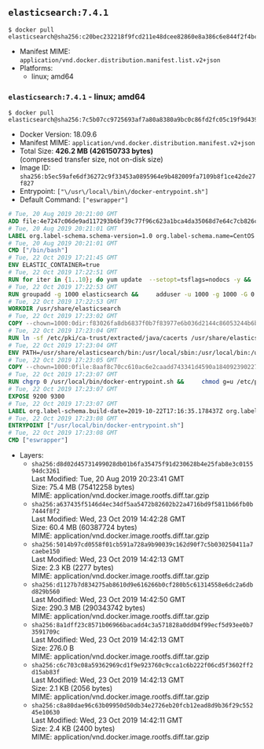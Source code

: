 ## `elasticsearch:7.4.1`

```console
$ docker pull elasticsearch@sha256:c20bec232218f9fcd211e48dcee82860e8a386c6e844f2f4bcfd0e01ba67aaba
```

-	Manifest MIME: `application/vnd.docker.distribution.manifest.list.v2+json`
-	Platforms:
	-	linux; amd64

### `elasticsearch:7.4.1` - linux; amd64

```console
$ docker pull elasticsearch@sha256:7c5b07cc9725693af7a80a8380a9bc0c86fd2fc05c19f9d43975c6887716fe1a
```

-	Docker Version: 18.09.6
-	Manifest MIME: `application/vnd.docker.distribution.manifest.v2+json`
-	Total Size: **426.2 MB (426150733 bytes)**  
	(compressed transfer size, not on-disk size)
-	Image ID: `sha256:b5ec59afe6df36272c9f33453a0895964e9b482009fa7109b8f1ce42de27f827`
-	Entrypoint: `["\/usr\/local\/bin\/docker-entrypoint.sh"]`
-	Default Command: `["eswrapper"]`

```dockerfile
# Tue, 20 Aug 2019 20:21:00 GMT
ADD file:4e7247c06de9ad117293b6bf39c77f96c623a1bca4da35068d7e64c7cb826c08 in / 
# Tue, 20 Aug 2019 20:21:01 GMT
LABEL org.label-schema.schema-version=1.0 org.label-schema.name=CentOS Base Image org.label-schema.vendor=CentOS org.label-schema.license=GPLv2 org.label-schema.build-date=20190801
# Tue, 20 Aug 2019 20:21:01 GMT
CMD ["/bin/bash"]
# Tue, 22 Oct 2019 17:21:45 GMT
ENV ELASTIC_CONTAINER=true
# Tue, 22 Oct 2019 17:22:51 GMT
RUN for iter in {1..10}; do yum update  --setopt=tsflags=nodocs -y &&     yum install -y  --setopt=tsflags=nodocs nc &&     yum clean all && exit_code=0 && break || exit_code=$? && echo "yum error: retry $iter in 10s" && sleep 10; done;     (exit $exit_code)
# Tue, 22 Oct 2019 17:22:53 GMT
RUN groupadd -g 1000 elasticsearch &&     adduser -u 1000 -g 1000 -G 0 -d /usr/share/elasticsearch elasticsearch &&     chmod 0775 /usr/share/elasticsearch &&     chgrp 0 /usr/share/elasticsearch
# Tue, 22 Oct 2019 17:22:53 GMT
WORKDIR /usr/share/elasticsearch
# Tue, 22 Oct 2019 17:23:02 GMT
COPY --chown=1000:0dir:f83026fa8db6837f0b7f83977e6b036d2144c86053244b6b237931a8eb762ea2 in /usr/share/elasticsearch 
# Tue, 22 Oct 2019 17:23:04 GMT
RUN ln -sf /etc/pki/ca-trust/extracted/java/cacerts /usr/share/elasticsearch/jdk/lib/security/cacerts
# Tue, 22 Oct 2019 17:23:04 GMT
ENV PATH=/usr/share/elasticsearch/bin:/usr/local/sbin:/usr/local/bin:/usr/sbin:/usr/bin:/sbin:/bin
# Tue, 22 Oct 2019 17:23:05 GMT
COPY --chown=1000:0file:8aaf8c70cc610ac6e2caadd743341d4590a184092390227b9bfc69044c733e28 in /usr/local/bin/docker-entrypoint.sh 
# Tue, 22 Oct 2019 17:23:07 GMT
RUN chgrp 0 /usr/local/bin/docker-entrypoint.sh &&     chmod g=u /etc/passwd &&     chmod 0775 /usr/local/bin/docker-entrypoint.sh
# Tue, 22 Oct 2019 17:23:07 GMT
EXPOSE 9200 9300
# Tue, 22 Oct 2019 17:23:07 GMT
LABEL org.label-schema.build-date=2019-10-22T17:16:35.178437Z org.label-schema.license=Elastic-License org.label-schema.name=Elasticsearch org.label-schema.schema-version=1.0 org.label-schema.url=https://www.elastic.co/products/elasticsearch org.label-schema.usage=https://www.elastic.co/guide/en/elasticsearch/reference/index.html org.label-schema.vcs-ref=fc0eeb6e2c25915d63d871d344e3d0b45ea0ea1e org.label-schema.vcs-url=https://github.com/elastic/elasticsearch org.label-schema.vendor=Elastic org.label-schema.version=7.4.1 org.opencontainers.image.created=2019-10-22T17:16:35.178437Z org.opencontainers.image.documentation=https://www.elastic.co/guide/en/elasticsearch/reference/index.html org.opencontainers.image.licenses=Elastic-License org.opencontainers.image.revision=fc0eeb6e2c25915d63d871d344e3d0b45ea0ea1e org.opencontainers.image.source=https://github.com/elastic/elasticsearch org.opencontainers.image.title=Elasticsearch org.opencontainers.image.url=https://www.elastic.co/products/elasticsearch org.opencontainers.image.vendor=Elastic org.opencontainers.image.version=7.4.1
# Tue, 22 Oct 2019 17:23:08 GMT
ENTRYPOINT ["/usr/local/bin/docker-entrypoint.sh"]
# Tue, 22 Oct 2019 17:23:08 GMT
CMD ["eswrapper"]
```

-	Layers:
	-	`sha256:d8d02d45731499028db01b6fa35475f91d230628b4e25fab8e3c015594dc3261`  
		Last Modified: Tue, 20 Aug 2019 20:23:41 GMT  
		Size: 75.4 MB (75412258 bytes)  
		MIME: application/vnd.docker.image.rootfs.diff.tar.gzip
	-	`sha256:a637435f5146d4ec34df5aa5472b82602b22a4716bd9f5811b66fb0b7444f8f2`  
		Last Modified: Wed, 23 Oct 2019 14:42:28 GMT  
		Size: 60.4 MB (60387724 bytes)  
		MIME: application/vnd.docker.image.rootfs.diff.tar.gzip
	-	`sha256:5014b97cd0558f01cb591a728a9b90039c162d90f7c5b030250411a7caebe150`  
		Last Modified: Wed, 23 Oct 2019 14:42:13 GMT  
		Size: 2.3 KB (2277 bytes)  
		MIME: application/vnd.docker.image.rootfs.diff.tar.gzip
	-	`sha256:d1127b7d834275ab8610d9e616266b0cf280b5c61314558e6dc2a6dbd829b560`  
		Last Modified: Wed, 23 Oct 2019 14:42:50 GMT  
		Size: 290.3 MB (290343742 bytes)  
		MIME: application/vnd.docker.image.rootfs.diff.tar.gzip
	-	`sha256:8a1dff23c8571b06966bacadd4c3a571828a0dd04f99ecf5d93ee0b73591709c`  
		Last Modified: Wed, 23 Oct 2019 14:42:13 GMT  
		Size: 276.0 B  
		MIME: application/vnd.docker.image.rootfs.diff.tar.gzip
	-	`sha256:c6c703c08a59362969cd1f9e923760c9cca1c6b222f06cd5f3602ff2d15ab83f`  
		Last Modified: Wed, 23 Oct 2019 14:42:13 GMT  
		Size: 2.1 KB (2056 bytes)  
		MIME: application/vnd.docker.image.rootfs.diff.tar.gzip
	-	`sha256:c8a80dae96c63b09950d50db34e2726eb20fcb12ead8d9b36f29c55245e10630`  
		Last Modified: Wed, 23 Oct 2019 14:42:11 GMT  
		Size: 2.4 KB (2400 bytes)  
		MIME: application/vnd.docker.image.rootfs.diff.tar.gzip

